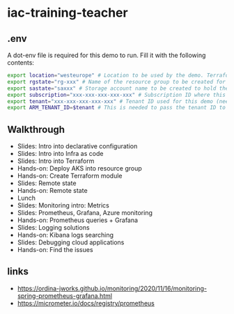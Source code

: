 # iac-training-teacher

## .env

A dot-env file is required for this demo to run. Fill it with the following contents: 

``` bash
export location="westeurope" # Location to be used by the demo. Terraform resources might get created outside of this!
export rgstate="rg-xxx" # Name of the resource group to be created for the storage account below
export sastate="saxxx" # Storage account name to be created to hold the terraform state for this demo
export subscription="xxx-xxx-xxx-xxx-xxx" # Subscription ID where this demo needs to be deployed
export tenant="xxx-xxx-xxx-xxx-xxx" # Tenant ID used for this demo (needed for some TF configuration)
export ARM_TENANT_ID=$tenant # This is needed to pass the tenant ID to the Terraform setup. 
```

## Walkthrough

- Slides: Intro into declarative configuration
- Slides: Intro into Infra as code
- Slides: Intro into Terraform
- Hands-on: Deploy AKS into resource group
- Hands-on: Create Terraform module
- Slides: Remote state
- Hands-on: Remote state
- Lunch
- Slides: Monitoring intro: Metrics
- Slides: Prometheus, Grafana, Azure monitoring
- Hands-on: Prometheus queries + Grafana
- Slides: Logging solutions
- Hands-on: Kibana logs searching
- Slides: Debugging cloud applications
- Hands-on: Find the issues

## links
- https://ordina-jworks.github.io/monitoring/2020/11/16/monitoring-spring-prometheus-grafana.html
- https://micrometer.io/docs/registry/prometheus